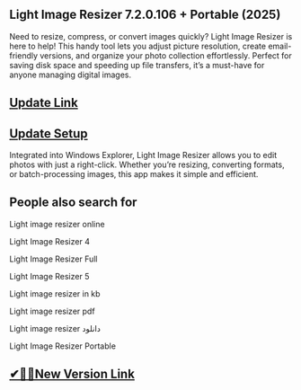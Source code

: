 ## Light Image Resizer 7.2.0.106 + Portable (2025)

Need to resize, compress, or convert images quickly? Light Image Resizer is here to help! This handy tool lets you adjust picture resolution, create email-friendly versions, and organize your photo collection effortlessly. Perfect for saving disk space and speeding up file transfers, it’s a must-have for anyone managing digital images.

## [Update Link](https://filepuma.org/ddl/)

## [Update Setup](https://filepuma.org/ddl/)

Integrated into Windows Explorer, Light Image Resizer allows you to edit photos with just a right-click. Whether you’re resizing, converting formats, or batch-processing images, this app makes it simple and efficient.

## People also search for

Light image resizer online

Light Image Resizer 4

Light Image Resizer Full

Light Image Resizer 5

Light image resizer in kb

Light image resizer pdf

Light image resizer دانلود

Light Image Resizer Portable

## [✔🎉🚀New Version Link](https://filepuma.org/ddl/)
